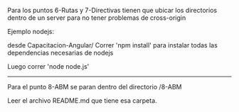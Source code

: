 
Para los puntos 6-Rutas y 7-Directivas tienen que ubicar los directorios dentro de un server para no tener problemas de cross-origin

Ejemplo nodejs:

desde Capacitacion-Angular/ Correr 'npm install' para instalar todas las dependencias necesarias de nodejs

Luego correr 'node node.js'

---------------------------------------------------------------------------------

Para el punto 8-ABM se paran dentro del directorio /8-ABM

Leer el archivo README.md que tiene esa carpeta.